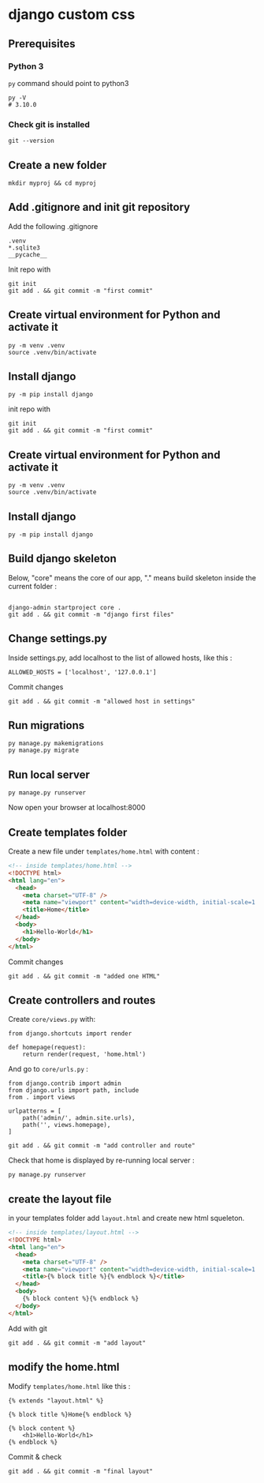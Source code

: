 # django custom css

## Prerequisites

### Python 3

`py` command should point to python3

```shell
py -V
# 3.10.0
```

### Check git is installed

```
git --version
```

## Create a new folder

```shell
mkdir myproj && cd myproj
```

## Add .gitignore and init git repository

Add the following .gitignore

```shell
.venv
*.sqlite3
__pycache__
```

Init repo with

```shell
git init
git add . && git commit -m "first commit"
```

## Create virtual environment for Python and activate it

```shell
py -m venv .venv
source .venv/bin/activate
```

## Install django

```shell
py -m pip install django
```
init repo with

```shell
git init
git add . && git commit -m "first commit"
```

## Create virtual environment for Python and activate it

```shell
py -m venv .venv
source .venv/bin/activate
```

## Install django

```shell
py -m pip install django
```

## Build django skeleton

Below, "core" means the core of our app, "." means build skeleton inside the current folder :

```shell

django-admin startproject core .
git add . && git commit -m "django first files"

```

## Change settings.py

Inside settings.py, add localhost to the list of allowed hosts, like this :

```shell
ALLOWED_HOSTS = ['localhost', '127.0.0.1']
```

Commit changes

```shell
git add . && git commit -m "allowed host in settings"
```

## Run migrations

```shell
py manage.py makemigrations
py manage.py migrate
```

## Run local server

```shell
py manage.py runserver
```

Now open your browser at localhost:8000

## Create templates folder

Create a new file under `templates/home.html` with content :

```html
<!-- inside templates/home.html -->
<!DOCTYPE html>
<html lang="en">
  <head>
    <meta charset="UTF-8" />
    <meta name="viewport" content="width=device-width, initial-scale=1.0" />
    <title>Home</title>
  </head>
  <body>
    <h1>Hello-World</h1>
  </body>
</html>
```

Commit changes

```shell
git add . && git commit -m "added one HTML"
```

## Create controllers and routes

Create `core/views.py` with:

```shell
from django.shortcuts import render

def homepage(request):
    return render(request, 'home.html')
```

And go to `core/urls.py` :

```shell
from django.contrib import admin
from django.urls import path, include
from . import views

urlpatterns = [
    path('admin/', admin.site.urls),
    path('', views.homepage),
]
```

```shell
git add . && git commit -m "add controller and route"
```

Check that home is displayed by re-running local server :

```shell
py manage.py runserver
```

## create the layout file

in your templates folder add `layout.html` and create new html squeleton.

```html
<!-- inside templates/layout.html -->
<!DOCTYPE html>
<html lang="en">
  <head>
    <meta charset="UTF-8" />
    <meta name="viewport" content="width=device-width, initial-scale=1.0" />
    <title>{% block title %}{% endblock %}</title>
  </head>
  <body>
    {% block content %}{% endblock %}
  </body>
</html>
```

Add with git

```shell
git add . && git commit -m "add layout"
```

## modify the home.html

Modify `templates/home.html` like this :

```
{% extends "layout.html" %}

{% block title %}Home{% endblock %}

{% block content %}
    <h1>Hello-World</h1>
{% endblock %}
```

Commit & check

```shell
git add . && git commit -m "final layout"
```